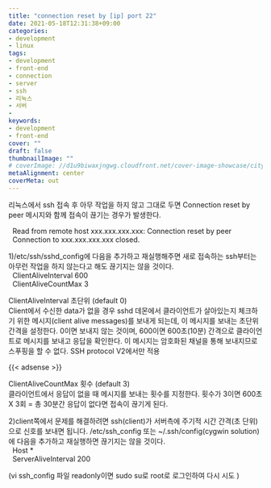 ```yaml
---
title: "connection reset by [ip] port 22"
date: 2021-05-18T12:31:38+09:00
categories: 
- development
- linux
tags: 
- development
- front-end
- connection
- server
- ssh
- 리눅스
- 서버
- 
keywords: 
- development
- front-end
cover: ""
draft: false
thumbnailImage: ""
# coverImage: //d1u9biwaxjngwg.cloudfront.net/cover-image-showcase/city.jpg
metaAlignment: center
coverMeta: out
---
```


리눅스에서 ssh 접속 후 아무 작업을 하지 않고 그대로 두면 Connection reset by peer 메시지와 함께 접속이 끊기는 경우가 발생한다.

  Read from remote host xxx.xxx.xxx.xxx: Connection reset by peer  
  Connection to xxx.xxx.xxx.xxx closed.

1)/etc/ssh/sshd\_config에 다음을 추가하고 재실행해주면 새로 접속하는 ssh부터는 아무런 작업을 하지 않는다고 해도 끊기지는 않을 것이다.  
  ClientAliveInterval 600  
  ClientAliveCountMax 3

ClientAliveInterval 초단위 (default 0)  
Client에서 수신한 data가 없을 경우 sshd 데몬에서 클라이언트가 살아있는지 체크하기 위한 메시지(client alive messages)를 보내게 되는데, 이 메시지를 보내는 초단위 간격을 설정한다. 0이면 보내지 않는 것이며, 600이면 600초(10분) 간격으로 클라이언트로 메시지를 보내고 응답을 확인한다. 이 메시지는 암호화된 채널을 통해 보내지므로 스푸핑을 할 수 없다. SSH protocol V2에서만 적용

{{< adsense >}}

ClientAliveCountMax 횟수 (default 3)  
클라이언트에서 응답이 없을 때 메시지를 보내는 횟수를 지정한다. 횟수가 3이면 600초 X 3회 = 총 30분간 응답이 없다면 접속이 끊기게 된다.

2)client쪽에서 문제를 해결하려면 ssh(client)가 서버측에 주기적 시간 간격(초 단위)으로 신호를 보내면 됩니다. /etc/ssh\_config 또는 ~/.ssh/config(cygwin solution)에 다음을 추가하고 재실행하면 끊기지는 않을 것이다.  
  Host \*  
  ServerAliveInterval 200

(vi ssh\_config 파일 readonly이면 sudo su로 root로 로그인하여 다시 시도 )


